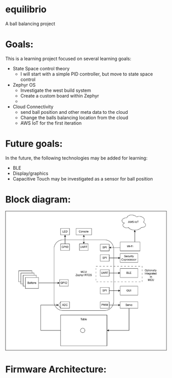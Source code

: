 # equilibrio
A ball balancing project

# Goals:
This is a learning project focused on several learning goals:
* State Space control theory
    * I will start with a simple PID controller, but move to state space control
* Zephyr OS
    * Investigate the west build system 
    * Create a custom board within Zephyr
    * 
* Cloud Connectivity
    * send ball position and other meta data to the cloud
    * Change the balls balancing location from the cloud
    * AWS IoT for the first iteration

# Future goals:
In the future, the following technologies may be added for learning:
* BLE
* Display/graphics
* Capacitive Touch may be investigated as a sensor for ball position

# Block diagram:
![image](docs/BlockDiagram.png)

# Firmware Architecture:


